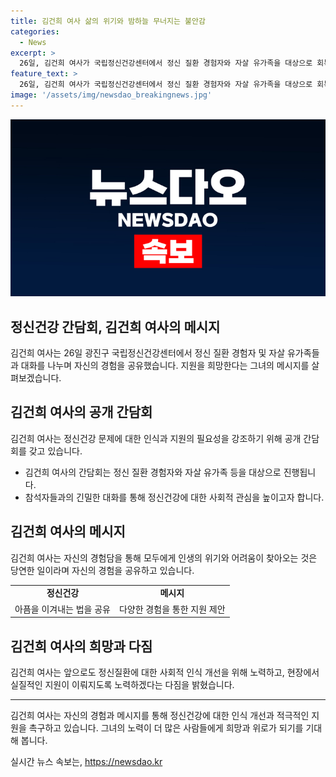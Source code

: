 ```yaml
---
title: 김건희 여사 삶의 위기와 밤하늘 무너지는 불안감
categories:
  - News
excerpt: >
  26일, 김건희 여사가 국립정신건강센터에서 정신 질환 경험자와 자살 유가족을 대상으로 회복과 위로를 위한 대화 참석자들과 간담회를 가져 대화를 나눴다. 대통령의 참석이 예정되어 있었지만, 여사가 참석자들과 밀접한 대화를 위해 주재했다. 이어 여사는 자신의 어려움과 고통을 공유하며 정신 질환에 대한 사회적 인식 개선을 바란다고 말했고, 참석자들의 이야기를 주의 깊게 듣고 실질적인 지원 방안을 모색하기를 희망한다고 전했다.
feature_text: >
  26일, 김건희 여사가 국립정신건강센터에서 정신 질환 경험자와 자살 유가족을 대상으로 회복과 위로를 위한 대화 참석자들과 간담회를 가져 대화를 나눴다. 대통령의 참석이 예정되어 있었지만, 여사가 참석자들과 밀접한 대화를 위해 주재했다. 이어 여사는 자신의 어려움과 고통을 공유하며 정신 질환에 대한 사회적 인식 개선을 바란다고 말했고, 참석자들의 이야기를 주의 깊게 듣고 실질적인 지원 방안을 모색하기를 희망한다고 전했다.
image: '/assets/img/newsdao_breakingnews.jpg'
---
```


<p><img src="/assets/img/newsdao_breakingnews.jpg" alt="koreaapp 속보" /></p>

<h2 data-ke-size="size26">정신건강 간담회, 김건희 여사의 메시지</h2>

<p data-ke-size="size16">김건희 여사는 26일 광진구 국립정신건강센터에서 정신 질환 경험자 및 자살 유가족들과 대화를 나누며 자신의 경험을 공유했습니다. 지원을 희망한다는 그녀의 메시지를 살펴보겠습니다.</p>

<h2 data-ke-size="size24">김건희 여사의 공개 간담회</h2>

<p data-ke-size="size16">김건희 여사는 정신건강 문제에 대한 인식과 지원의 필요성을 강조하기 위해 공개 간담회를 갖고  있습니다.</p>

<ul>
  <li>김건희 여사의 간담회는 정신 질환 경험자와 자살 유가족 등을 대상으로 진행됩니다.</li>
  <li>참석자들과의 긴밀한 대화를 통해 정신건강에 대한 사회적 관심을 높이고자 합니다.</li>
</ul>

<h2 data-ke-size="size24">김건희 여사의 메시지</h2>

<p data-ke-size="size16">김건희 여사는 자신의 경험담을 통해 모두에게 인생의 위기와 어려움이 찾아오는 것은 당연한 일이라며 자신의 경험을 공유하고 있습니다.</p>

<table>
  <tr>
    <td style="text-align: center; height: 17px;"><b>정신건강</b></td>
    <td style="text-align: center; height: 17px;"><b>메시지</b></td>
  </tr>
  <tr>
    <td style="text-align: center; height: 17px;">아픔을 이겨내는 법을 공유</td>
    <td style="text-align: center; height: 17px;">다양한 경험을 통한 지원 제안</td>
  </tr>
</table>

<h2 data-ke-size="size24">김건희 여사의 희망과 다짐</h2>

<p data-ke-size="size16">김건희 여사는 앞으로도 정신질환에 대한 사회적 인식 개선을 위해 노력하고, 현장에서 실질적인 지원이 이뤄지도록 노력하겠다는 다짐을 밝혔습니다.</p>

<hr data-ke-size="size16">

<p data-ke-size="size16">김건희 여사는 자신의 경험과 메시지를 통해 정신건강에 대한 인식 개선과 적극적인 지원을 촉구하고 있습니다. 그녀의 노력이 더 많은 사람들에게 희망과 위로가 되기를 기대해 봅니다.</p>
실시간 뉴스 속보는, <a href="https://newsdao.kr" rel="dofollow">https://newsdao.kr</a>


